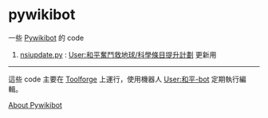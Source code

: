 # pywikibot
一些 [Pywikibot](https://www.mediawiki.org/wiki/Manual:Pywikibot) 的 code

1. [nsiupdate.py](nsiupdate.py) : [User:和平奮鬥救地球/科學條目提升計劃](https://zh.wikipedia.org/wiki/User:和平奮鬥救地球/科學條目提升計劃) 更新用

---
這些 code 主要在 [Toolforge](https://wikitech.wikimedia.org/wiki/Help:Toolforge) 上運行，使用機器人 [User:和平-bot](https://zh.wikipedia.org/wiki/User:和平-bot) 定期執行編輯。

[About Pywikibot](https://www.mediawiki.org/wiki/Manual:Pywikibot)
